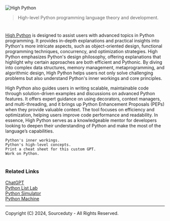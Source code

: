 ![High Python](https://github.com/user-attachments/assets/913311c8-bbcb-47ea-85a3-1a805b988f89)

> High-level Python programming language theory and development.
#

[High Python](https://chatgpt.com/g/g-qRchnDZkf-high-python) is designed to assist users with advanced topics in Python programming. It provides in-depth explanations and practical insights into Python's more intricate aspects, such as object-oriented design, functional programming techniques, concurrency, and optimization strategies. High Python emphasizes Python's design philosophy, offering explanations that highlight why certain approaches are both efficient and Pythonic. By diving into complex data structures, memory management, metaprogramming, and algorithmic design, High Python helps users not only solve challenging problems but also understand Python's inner workings and core principles.

High Python also guides users in writing scalable, maintainable code through solution-driven examples and discussions on advanced Python features. It offers expert guidance on using decorators, context managers, and multi-threading, and it brings up Python Enhancement Proposals (PEPs) when they provide valuable context. The tool focuses on efficiency and optimization, helping users improve code performance and readability. In essence, High Python serves as a knowledgeable mentor for developers looking to deepen their understanding of Python and make the most of the language’s capabilities.

```
Python's inner workings.
Python's high-level concepts.
Print a cheat sheet for this custom GPT.
Work on Python.
```

#
### Related Links

[ChatGPT](https://github.com/sourceduty/ChatGPT)
<br>
[Python List Lab](https://github.com/sourceduty/Python_List_Lab)
<br>
[Python Simulator](https://github.com/sourceduty/Python_Simulator)
<br>
[Python Machine](https://github.com/sourceduty/Python_Machine)

***
Copyright (C) 2024, Sourceduty - All Rights Reserved.
